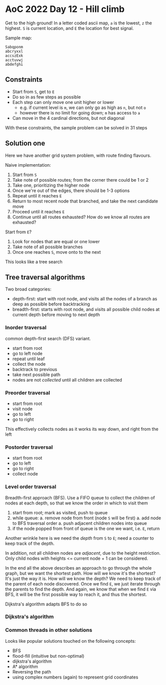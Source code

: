 # AoC 2022 Day 12 - Hill climb

Get to the high ground! In a letter coded ascii map, `a` is the lowest, `z` the highest. `S` is current location, and `E` the location for best signal.

Sample map:

```
Sabqponm
abcryxxl
accszExk
acctuvwj
abdefghi
```

## Constraints

- Start from `S`, get to `E`
- Do so in as few steps as possible
- Each step can only move one unit higher or lower
  - e.g. if current level is `m`, we can only go as high as `n`, but not `o`
  - however there is no limit for going down; `m` has access to `a`
- Can move in the 4 cardinal directions, but not diagonal

With these constraints, the sample problem can be solved in 31 steps

## Solution one

Here we have another grid system problem, with route finding flavours.

Naive implementation:

1. Start from `S`
1. Take note of possible routes; from the corner there could be 1 or 2
1. Take one, prioritizing the higher node
1. Once we're out of the edges, there should be 1-3 options
1. Repeat until it reaches `E`
1. Return to most recent node that branched, and take the next candidate move
1. Proceed until it reaches `E`
1. Continue until all routes exhausted? How do we know all routes are exhausted?

Start from `E`?

1. Look for nodes that are equal or one lower
1. Take note of all possible branches
1. Once one reaches `S`, move onto to the next

This looks like a tree search

## Tree traversal algorithms

Two broad categories:

- depth-first: start with root node, and visits all the nodes of a branch as deep as possible before backtracking
- breadth-first: starts with root node, and visits all possible child nodes at current depth before moving to next depth

### Inorder traversal

common depth-first search (DFS) variant.

- start from root
- go to left node
- repeat until leaf
- collect the node
- backtrack to previous
- take next possible path
- nodes are not *collected* until all children are collected

### Preorder traversal

- start from root
- visit node
- go to left
- go to right

This effectively collects nodes as it works its way down, and right from the left

### Postorder traversal

- start from root
- go to left
- go to right
- collect node

### Level order traversal

Breadth-first approach (BFS). Use a FIFO queue to collect the children of nodes at each depth, so that we know the order in which to visit them

1. start from root; mark as visited, push to queue
1. while queue:
  a. remove node from front (node `S` will be first)
  a. add node to BFS traversal order
  a. push adjacent children nodes into queue
1. if the node popped from front of queue is the one we want, i.e. `E`, return

Another wrinkle here is we need the *depth* from `S` to `E`; need a counter to keep track of the depth.

In addition, not all children nodes are *adjacent*, due to the height restriction. Only child nodes with heights <= current node + 1 can be considered.

In the end all the above describes an approach to go through the whole graph, but we want the shortest path. How will we know it's the shortest? It's just the way it is. How will we know the depth? We need to keep track of the parent of each node discovered. Once we find `E`, we just iterate through the parents to find the depth. And again, we know that when we find `E` via BFS, it will be the first possible way to reach it, and thus the shortest.

Dijkstra's algorithm adapts BFS to do so

### Dijkstra's algorithm

### Common threads in other solutions

Looks like popular solutions touched on the following concepts:

- BFS
- flood-fill (intuitive but non-optimal)
- dijkstra's algorithm
- A\* algorithm
- Reversing the path
- using complex numbers (again) to represent grid coordinates
